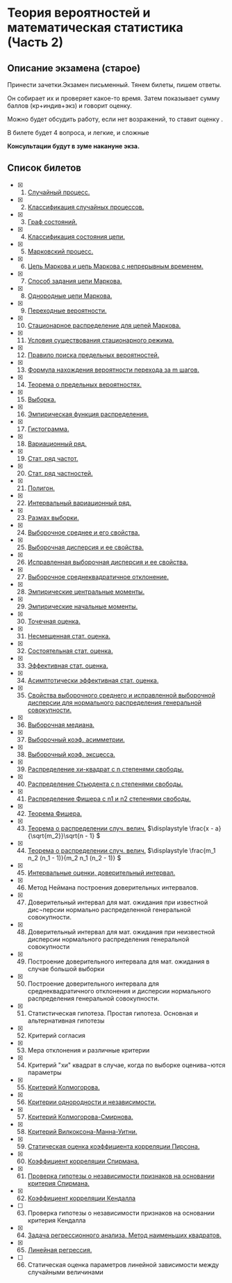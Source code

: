 # Теория вероятностей и математическая статистика (Часть 2)

## Описание экзамена (старое)
Принести зачетки.Экзамен письменный. Тянем билеты, пишем ответы.

Он собирает их и проверяет какое-то время. Затем показывает сумму баллов (кр+индив+экз) и говорит оценку.

Можно будет обсудить работу, если нет возражений, то ставит оценку .

В билете будет 4 вопроса, и легкие, и сложные

**Консультации будут в зуме накануне экза.**

## Список билетов

- [x] 1. [Случайный процесс.](./question01/README.md)
- [x] 2. [Классификация случайных процессов.](./question02/README.md)
- [x] 3. [Граф состояний.](./question03/README.md)
- [x] 4. [Классификация состояния цепи.](./question04/README.md)
- [x] 5. [Марковский процесс.](./question05/README.md)
- [x] 6. [Цепь Маркова и цепь Маркова с непрерывным временем.](./question06/README.md)
- [x] 7. [Способ задания цепи Маркова.](./question07/README.md)
- [x] 8. [Однородные цепи Маркова.](./question08/README.md)
- [x] 9. [Переходные вероятности.](./question09/README.md)
- [x] 10.	[Стационарное распределение для цепей Маркова.](./question10/README.md)
- [x] 11. [Условия существования стационарного режима.](./question11/README.md)
- [x] 12.	[Правило поиска предельных вероятностей.](./question12/README.md)
- [x] 13.	[Формула нахождения вероятности перехода за  m шагов.](./question13/README.md)
- [x] 14.	[Теорема о предельных вероятностях.](./question14/README.md)
- [x] 15.	[Выборка.](./question15/README.md)
- [x] 16.	[Эмпирическая функция распределения.](./question16/README.md)
- [x] 17.	[Гистограмма.](./question17/README.md)
- [x] 18.	[Вариационный ряд.](./question18/README.md)
- [x] 19.	[Стат. ряд частот.](./question19/README.md)
- [x] 20.	[Стат. ряд частностей.](./question20/README.md)
- [x] 21.	[Полигон.](./question21/README.md)
- [x] 22.	[Интервальный вариационный ряд.](./question22/README.md)
- [x] 23.	[Размах выборки.](./question23/README.md)
- [x] 24.	[Выборочное среднее и его свойства.](./question24/README.md)
- [x] 25.	[Выборочная дисперсия и ее свойства.](./question25/README.md)
- [x] 26.	[Исправленная выборочная дисперсия и ее свойства.](./question26/README.md)
- [x] 27.	[Выборочное среднеквадратичное отклонение.](./question27/README.md)
- [x] 28.	[Эмпирические центральные моменты.](./question28/README.md)
- [x] 29.	[Эмпирические начальные моменты.](./question29/README.md)
- [x] 30.	[Точечная оценка.](./question30/README.md)
- [x] 31.	[Несмещенная стат. оценка.](./question31/README.md)
- [x] 32.	[Состоятельная стат. оценка.](./question32/README.md)
- [x] 33.	[Эффективная стат. оценка.](./question33/README.md)
- [x] 34.	[Асимптотически эффективная стат. оценка.](./question34/README.md)
- [x] 35.	[Свойства выборочного среднего и исправленной выборочной дисперсии для нормального распределения генеральной совокупности.](./question35/README.md)
- [x] 36.	[Выборочная медиана.](./question36/README.md)
- [x] 37.	[Выборочный коэф. асимметрии.](./question37/README.md)
- [x] 38.	[Выборочный коэф. эксцесса.](./question38/README.md)
- [x] 39.	[Распределение хи-квадрат с n степенями свободы.](./question39/README.md)
- [x] 40.	[Распределение Стьюдента с n степенями свободы.](./question40/README.md)
- [x] 41.	[Распределение Фишера с n1 и n2 степенями свободы. ](./question41/README.md)
- [x] 42.	[Теорема Фишера.](./question42/README.md)
- [x] 43.	[Теорема о распределении случ. велич.](./question43/README.md) $\displaystyle  \frac{x - a}{\sqrt{m_2}}\sqrt{n - 1} $
- [x] 44.	[Теорема о распределении случ. велич.](./question44/README.md) $\displaystyle  \frac{m_1 n_2 (n_1 - 1)}{m_2 n_1 (n_2 - 1)} $
- [x] 45.	[Интервальные оценки, доверительный интервал.](./question45/README.md)
- [x] 46.	Метод Неймана построения доверительных интервалов.
- [x] 47.	Доверительный интервал для мат. ожидания при известной дис¬персии нормально распределенной генеральной совокупности.
- [x] 48.	Доверительный интервал для мат. ожидания при неизвестной дисперсии нормального распределения генеральной совокупности
- [x] 49.	Построение доверительного интервала для мат. ожидания в случае большой выборки
- [x] 50.	Построение доверительного интервала для среднеквадратичного отклонения и дисперсии нормального распределения генеральной совокупности.
- [x] 51.	Статистическая гипотеза. Простая гипотеза. Основная и альтернативная гипотезы
- [x] 52.	Критерий согласия
- [x] 53.	Мера отклонения и различные критерии
- [x] 54.	Критерий "хи" квадрат в случае, когда по выборке оценива¬ются параметры
- [x] 55.	[Критерий Колмогорова.](./question55/README.md)
- [x] 56.	[Критерии однородности и независимости.](./question56/README.md)
- [x] 57.	[Критерий Колмогорова-Смирнова.](./question57/README.md) 
- [x] 58.	[Критерий Вилкоксона-Манна-Уитни.](./question58/README.md)
- [x] 59.	[Статическая оценка коэффициента корреляции Пирсона.](./question59/README.md)
- [x] 60. [Коэффициент корреляции Спирмана.](./question60/README.md)
- [x] 61. [Проверка гипотезы о независимости признаков на основании критерия Спирмана.](./question61/README.md)
- [x] 62. [Коэффициент корреляции Кендалла](./question62/README.md)
- [ ] 63. Проверка гипотезы о независимости признаков на основании критерия Кендалла
- [x] 64. [Задача регрессионного анализа. Метод наименьших квадратов.](./question56/README.md)
- [x] 65. [Линейная регрессия.](./question65/README.md)
- [ ] 66. Статическая оценка параметров линейной зависимости между случайными величинами 
